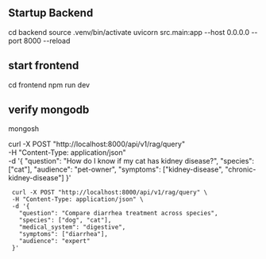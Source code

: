 ## Startup Backend
cd backend
source .venv/bin/activate
uvicorn src.main:app --host 0.0.0.0 --port 8000 --reload


## start frontend
cd frontend
npm run dev


## verify mongodb
mongosh


curl -X POST "http://localhost:8000/api/v1/rag/query" \
     -H "Content-Type: application/json" \
     -d '{
       "question": "How do I know if my cat has kidney disease?",
       "species": ["cat"],
       "audience": "pet-owner",
       "symptoms": ["kidney-disease", "chronic-kidney-disease"]
     }'


     curl -X POST "http://localhost:8000/api/v1/rag/query" \
     -H "Content-Type: application/json" \
     -d '{
       "question": "Compare diarrhea treatment across species",
       "species": ["dog", "cat"],
       "medical_system": "digestive",
       "symptoms": ["diarrhea"],
       "audience": "expert"
     }'